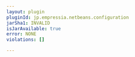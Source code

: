 ```yaml
---
layout: plugin
pluginId: jp.empressia.netbeans.configuration
jarSha1: INVALID
isJarAvailable: true
error: NONE
violations: []

---
```

